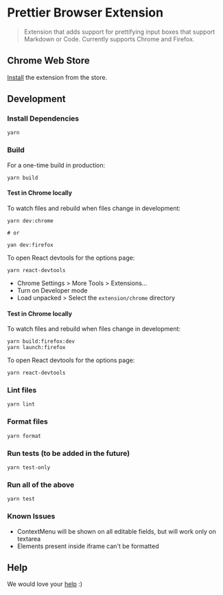 # Prettier Browser Extension

> Extension that adds support for prettifying input boxes that support Markdown or Code. Currently supports Chrome and Firefox.

## Chrome Web Store

[Install](https://chrome.google.com/webstore/detail/prettier/fbcfnmplppajblbmdehballiekfgdkhp) the extension from the store.

## Development

### Install Dependencies

```
yarn
```

### Build

For a one-time build in production:

```
yarn build
```

#### Test in Chrome locally

To watch files and rebuild when files change in development:

```
yarn dev:chrome

# or

yan dev:firefox
```

To open React devtools for the options page:

```
yarn react-devtools
```

- Chrome Settings > More Tools > Extensions...
- Turn on Developer mode
- Load unpacked > Select the `extension/chrome` directory

#### Test in Chrome locally

To watch files and rebuild when files change in development:

```
yarn build:firefox:dev
yarn launch:firefox
```

To open React devtools for the options page:

```
yarn react-devtools
```

### Lint files

```
yarn lint
```

### Format files

```
yarn format
```

### Run tests (to be added in the future)

```
yarn test-only
```

### Run all of the above

```
yarn test
```

### Known Issues

- ContextMenu will be shown on all editable fields, but will work only on textarea
- Elements present inside iframe can't be formatted

## Help

We would love your [help](https://github.com/prettier/prettier-browser-extension/issues) :)
